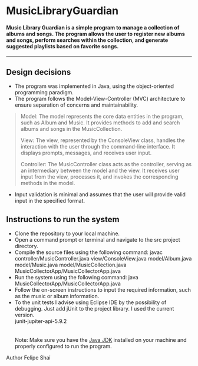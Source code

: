 # MusicLibraryGuardian
#### Music Library Guardian is a simple program to manage a collection of albums and songs. The program allows the user to register new albums and songs, perform searches within the collection, and generate suggested playlists based on favorite songs.
------------------
## Design decisions
* The program was implemented in Java, using the object-oriented programming paradigm.
* The program follows the Model-View-Controller (MVC) architecture to ensure separation of concerns and maintainability.
> <p> Model: The model represents the core data entities in the program, such as Album and Music. It provides methods to add and search albums and songs in the MusicCollection.</p>
> <p> View: The view, represented by the ConsoleView class, handles the interaction with the user through the command-line interface. It displays prompts, messages, and receives user input.</p>
> <p> Controller: The MusicController class acts as the controller, serving as an intermediary between the model and the view. It receives user input from the view, processes it, and invokes the corresponding methods in the model.</p>
* Input validation is minimal and assumes that the user will provide valid input in the specified format.
## Instructions to run the system
* Clone the repository to your local machine.
* Open a command prompt or terminal and navigate to the src project directory.
* Compile the source files using the following command:
javac controller/MusicController.java view/ConsoleView.java model/Album.java model/Music.java model/MusicCollection.java MusicCollectorApp/MusicCollectorApp.java
* Run the system using the following command:
java MusicCollectorApp/MusicCollectorApp.java
* Follow the on-screen instructions to input the required information, such as the music or album information.
* To the unit tests I advise using Eclipse IDE by the possibility of debugging. Just add jUnit to the project library. I used the current version. 
<br>junit-jupiter-api-5.9.2
<br><br><br>Note: Make sure you have the [Java JDK](https://www.oracle.com/java/technologies/downloads/#jdk20-windows) installed on your machine and properly configured to run the program.<br>


Author
Felipe Shai
